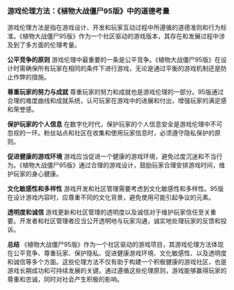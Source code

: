 ### 游戏伦理方法：《植物大战僵尸95版》中的道德考量

游戏伦理方法是指在游戏设计、开发和玩家互动过程中所遵循的道德准则和行为标准。《植物大战僵尸95版》作为一个社区驱动的游戏版本，其存在和发展过程中涉及到了多方面的伦理考量。

**公平竞争的原则**
游戏伦理中最重要的一条是公平竞争。《植物大战僵尸95版》在设计时需确保所有玩家在相同的条件下进行游戏，无论是通过平衡的游戏机制还是防止作弊的措施。

**尊重玩家的努力与成就**
尊重玩家的努力和成就也是游戏伦理的一部分。95版通过合理的难度曲线和成就系统，认可玩家在游戏中的进展和付出，增强玩家的满足感和荣誉感。

**保护玩家的个人信息**
在数字化时代，保护玩家的个人信息安全是游戏伦理中不可忽视的一环。粉丝站点和社区在收集和使用玩家信息时，必须遵守隐私保护的原则。

**促进健康的游戏环境**
游戏应当促进一个健康的游戏环境，避免过度沉迷和不当行为。《植物大战僵尸95版》通过合理的游戏设计，鼓励玩家合理安排游戏时间，维护玩家的身心健康。

**文化敏感性和多样性**
游戏开发和社区管理需要考虑到文化敏感性和多样性。95版在设计游戏内容时，应尊重不同的文化背景，避免使用可能引起争议的元素。

**透明度和诚信**
游戏更新和社区管理的透明度以及诚信对于维护玩家信任至关重要。开发者和社区管理者应当公开透明地与玩家沟通，诚实地处理玩家的反馈和投诉。

**总结**
《植物大战僵尸95版》作为一个社区驱动的游戏项目，其游戏伦理方法体现在公平竞争、尊重玩家、保护隐私、促进健康游戏环境、文化敏感性、以及透明度和诚信等多个方面。这些伦理方法不仅有助于构建一个积极健康的游戏社区，也是游戏长期成功和可持续发展的关键。通过遵循这些伦理原则，游戏能够赢得玩家的尊重和忠诚，同时对社会产生积极的影响。